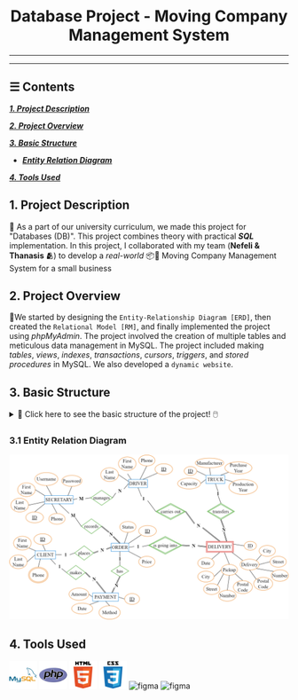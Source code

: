 # <h1 style="text-align: center"> Database Project - Moving Company Management System
---
---
## ☰ Contents
  [**_1. Project Description_**](#1-project-description)
  
  [**_2. Project Overview_**](#2-project-overview)
 
  [**_3. Basic Structure_**](#3-basic-structure)
  
  - [**_Entity Relation Diagram_**](#31-entity-relation-diagram)

  [**_4. Tools Used_**](#4-tools-used)
  
## 1. Project Description 
📄 As a part of our university curriculum, we made this project for "Databases (DB)". This project combines theory with practical **_SQL_** implementation. In this project, I collaborated with my team (**Nefeli & Thanasis 🫂**) to develop a <i>real-world</i> 📦🚛 Moving Company Management System for a small business

## 2. Project Overview
🎯We started by designing the  `Entity-Relationship Diagram [ERD]`, then created the `Relational Model [RM]`, and finally implemented the project using *phpMyAdmin*. The project involved the creation of multiple tables and meticulous data management in MySQL. The project included making *tables*, *views*, *indexes*, *transactions*, *cursors*, *triggers*, and *stored procedures* in MySQL. We also developed a `dynamic website`.

## 3. Basic Structure
<details>
<summary>
🔎 Click here to see the basic structure of the project! 🖱️
</summary>

#### **Identification of Entities:**
⇾ **Secretary**
 <br>
<ins>Attributes: id, firstName, lastName, username, password, phone</ins>
<br>
⇾ **Client** <br>
<ins>Attributes: id, firstName, lastName, phone</ins>
<br>
⇾ **Driver** <br>
<ins>Attributes: id, firstName, lastName, phone</ins>
<br>
⇾ **Orders** <br>
<ins>Attributes: id, price, status</ins>
<br>
⇾ **Delivery**<br>
<ins>Attributes: id, date, pCity, pStreet, pNumber, pPostalCode, dCity, dStreet, dNumber, dPostalCode</ins>
<br>
⇾ **Truck** <br>
<ins>Attributes: id, manufacturer, capacity, purchaseYear, productionYear</ins>
<br>
⇾ **Payment** <br>
<ins>Attributes: id, amount, method, date</ins>
</details>

### 3.1 Entity Relation Diagram
![ERD](images/ER.png)

## 4. Tools Used
<p align="left">   

<img src="https://raw.githubusercontent.com/devicons/devicon/master/icons/mysql/mysql-original-wordmark.svg" alt="mysql" width="50" height="50"/>
<img src="https://raw.githubusercontent.com/devicons/devicon/master/icons/php/php-original.svg" alt="php" width="50" height="50"/>  
<img src="https://raw.githubusercontent.com/devicons/devicon/master/icons/html5/html5-original-wordmark.svg" alt="html5" width="50" height="50"/>
<img src="https://raw.githubusercontent.com/devicons/devicon/master/icons/css3/css3-original-wordmark.svg" alt="css3" width="50" height="50"/>
<img src="https://upload.vectorlogo.zone/logos/visualstudio_code/images/a4381320-f83c-4a29-9db3-b241c1d096b1.svg" alt="figma" width="45" height="45"/> 
<img src="https://www.vectorlogo.zone/logos/figma/figma-icon.svg" alt="figma" width="40" height="40"/> 
</p>
